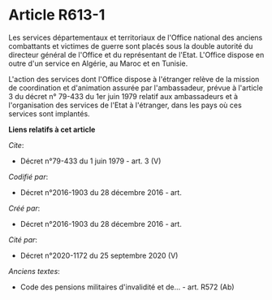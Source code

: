 # Article R613-1

Les services départementaux et territoriaux de l'Office national des anciens combattants et victimes de guerre sont placés
sous la double autorité du directeur général de l'Office et du représentant de l'Etat. L'Office dispose en outre d'un service
en Algérie, au Maroc et en Tunisie.

L'action des services dont l'Office dispose à l'étranger relève de la mission de coordination et d'animation assurée par
l'ambassadeur, prévue à l'article 3 du décret n° 79-433 du 1er juin 1979 relatif aux ambassadeurs et à l'organisation des
services de l'Etat à l'étranger, dans les pays où ces services sont implantés.

**Liens relatifs à cet article**

_Cite_:

  - Décret n°79-433 du 1 juin 1979 - art. 3 (V)

_Codifié par_:

  - Décret n°2016-1903 du 28 décembre 2016 - art.

_Créé par_:

  - Décret n°2016-1903 du 28 décembre 2016 - art.

_Cité par_:

  - Décret n°2020-1172 du 25 septembre 2020 (V)

_Anciens textes_:

  - Code des pensions militaires d'invalidité et de... - art. R572 (Ab)
